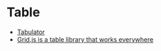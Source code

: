 # Table

- [Tabulator](https://github.com/olifolkerd/tabulator)
- [Grid.js is a table library that works everywhere](https://github.com/grid-js/gridjs)

